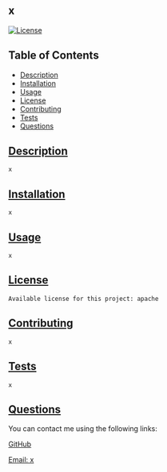 
## x

[![License](https://img.shields.io/badge/License-Apache_2.0-blue.svg)](https://opensource.org/licenses/Apache-2.0)

## Table of Contents
  * [Description](#description)
  * [Installation](#installation)
  * [Usage](#usage)
  * [License](#license)
  * [Contributing](#contributing)
  * [Tests](#tests)
  * [Questions](#questions)

## [Description](#table-of-contents)
    x
## [Installation](#table-of-contents)
    x
## [Usage](#table-of-contents)
    x
## [License](#table-of-contents)
    Available license for this project: apache
## [Contributing](#table-of-contents)
    x
## [Tests](#table-of-contents)    
    x
## [Questions](#table-of-contents)

You can contact me using the following links:

[GitHub](https://github.com/x)

[Email: x](mailto:x)
